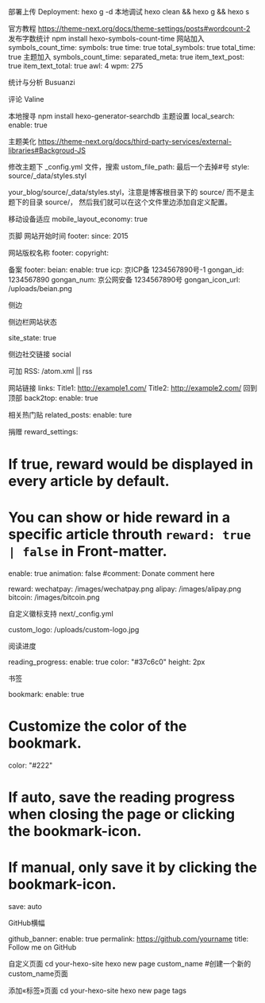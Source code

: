 部署上传
Deployment: hexo g -d
本地调试
hexo clean && hexo g && hexo s

官方教程 https://theme-next.org/docs/theme-settings/posts#wordcount-2
发布字数统计
npm install hexo-symbols-count-time
网站加入
symbols_count_time:
  symbols: true
  time: true
  total_symbols: true
  total_time: true
主题加入
symbols_count_time:
  separated_meta: true
  item_text_post: true
  item_text_total: true
  awl: 4
  wpm: 275

统计与分析
Busuanzi

评论 Valine

本地搜寻
npm install hexo-generator-searchdb
主题设置
local_search:
  enable: true


主题美化
https://theme-next.org/docs/third-party-services/external-libraries#Backgroud-JS

修改主题下 _config.yml 文件，搜索 ustom_file_path:
 最后一个去掉#号
style: source/_data/styles.styl

your_blog/source/_data/styles.styl，注意是博客根目录下的 source/ 而不是主题下的目录 source/，
然后我们就可以在这个文件里边添加自定义配置。

移动设备适应
mobile_layout_economy: true

页脚
网站开始时间
footer:
  since: 2015

网站版权名称
footer:
  copyright:

备案
footer:
  beian:
    enable: true
    icp: 京ICP备 1234567890号-1
    gongan_id: 1234567890
    gongan_num: 京公网安备 1234567890号
    gongan_icon_url: /uploads/beian.png

侧边

侧边栏网站状态

site_state: true

侧边社交链接
social

可加 RSS: /atom.xml || rss

网站链接
links:
  Title1: http://example1.com/
  Title2: http://example2.com/
回到顶部
back2top:
  enable: true

相关热门贴
related_posts:
  enable: ture

捐赠
reward_settings:
  # If true, reward would be displayed in every article by default.
  # You can show or hide reward in a specific article throuth `reward: true | false` in Front-matter.
  enable: true
  animation: false
  #comment: Donate comment here

reward:
  wechatpay: /images/wechatpay.png
  alipay: /images/alipay.png
  bitcoin: /images/bitcoin.png




自定义徽标支持
next/_config.yml

custom_logo: /uploads/custom-logo.jpg




阅读进度

reading_progress:
  enable: true
  color: "#37c6c0"
  height: 2px

书签

bookmark:
  enable: true
  # Customize the color of the bookmark.
  color: "#222"
  # If auto, save the reading progress when closing the page or clicking the bookmark-icon.
  # If manual, only save it by clicking the bookmark-icon.
  save: auto

GitHub横幅

github_banner:
  enable: true
  permalink: https://github.com/yourname
  title: Follow me on GitHub


自定义页面
cd your-hexo-site
 hexo new page custom_name    #创建一个新的custom_name页面

添加«标签»页面
 cd your-hexo-site
 hexo new page tags


